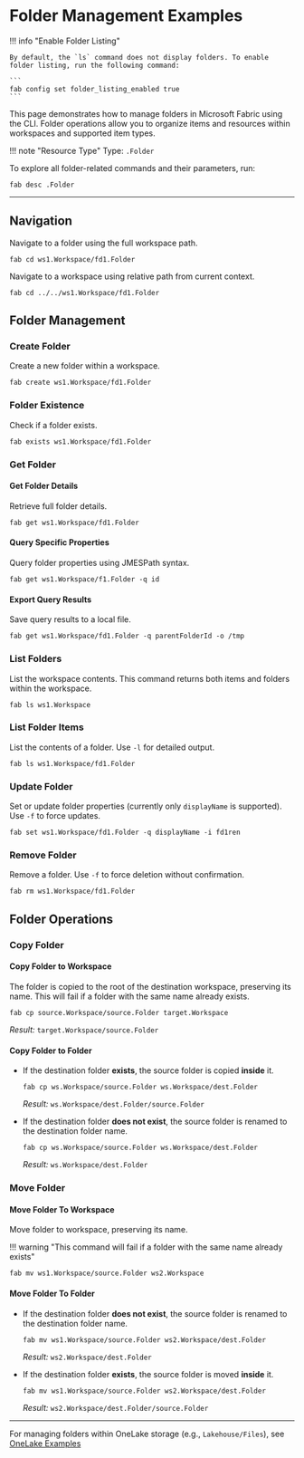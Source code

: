 # Folder Management Examples

!!! info "Enable Folder Listing"

    By default, the `ls` command does not display folders. To enable folder listing, run the following command:
    
    ```
    fab config set folder_listing_enabled true
    ```

This page demonstrates how to manage folders in Microsoft Fabric using the CLI. Folder operations allow you to organize items and resources within workspaces and supported item types.

!!! note "Resource Type"
    Type: `.Folder`

To explore all folder-related commands and their parameters, run:

```
fab desc .Folder
```

---

## Navigation

Navigate to a folder using the full workspace path.

```
fab cd ws1.Workspace/fd1.Folder
```

Navigate to a workspace using relative path from current context.

```
fab cd ../../ws1.Workspace/fd1.Folder
```

## Folder Management

### Create Folder

Create a new folder within a workspace.

```
fab create ws1.Workspace/fd1.Folder
```

### Folder Existence

Check if a folder exists.

```
fab exists ws1.Workspace/fd1.Folder
```

### Get Folder
#### Get Folder Details

Retrieve full folder details.

```
fab get ws1.Workspace/fd1.Folder
```

#### Query Specific Properties

Query folder properties using JMESPath syntax.

```
fab get ws1.Workspace/f1.Folder -q id
```

#### Export Query Results

Save query results to a local file.

```
fab get ws1.Workspace/fd1.Folder -q parentFolderId -o /tmp
```
### List Folders

List the workspace contents. This command returns both items and folders within the workspace.
```
fab ls ws1.Workspace
```

### List Folder Items

List the contents of a folder. Use `-l` for detailed output.

```
fab ls ws1.Workspace/fd1.Folder
```

### Update Folder

Set or update folder properties (currently only `displayName` is supported). Use `-f` to force updates.

```
fab set ws1.Workspace/fd1.Folder -q displayName -i fd1ren
```

### Remove Folder

Remove a folder. Use `-f` to force deletion without confirmation.

```
fab rm ws1.Workspace/fd1.Folder
```

## Folder Operations

### Copy Folder


#### Copy Folder to Workspace

The folder is copied to the root of the destination workspace, preserving its name. This will fail if a folder with the same name already exists.

```
fab cp source.Workspace/source.Folder target.Workspace
```

*Result:* `target.Workspace/source.Folder`

#### Copy Folder to Folder

- If the destination folder **exists**, the source folder is copied **inside** it.

    ```
    fab cp ws.Workspace/source.Folder ws.Workspace/dest.Folder
    ```

    *Result:* `ws.Workspace/dest.Folder/source.Folder`

- If the destination folder **does not exist**, the source folder is renamed to the destination folder name.
    
    ```
    fab cp ws.Workspace/source.Folder ws.Workspace/dest.Folder
    ```

    *Result:* `ws.Workspace/dest.Folder`


### Move Folder


#### Move Folder To Workspace

Move folder to workspace, preserving its name. 

!!! warning "This command will fail if a folder with the same name already exists"

```
fab mv ws1.Workspace/source.Folder ws2.Workspace
```

#### Move Folder To Folder

- If the destination folder **does not exist**, the source folder is renamed to the destination folder name.

    ```
    fab mv ws1.Workspace/source.Folder ws2.Workspace/dest.Folder
    ```

    *Result:* `ws2.Workspace/dest.Folder`

- If the destination folder **exists**, the source folder is moved **inside** it.

    ```
    fab mv ws1.Workspace/source.Folder ws2.Workspace/dest.Folder
    ```

    *Result:* `ws2.Workspace/dest.Folder/source.Folder`

---

For managing folders within OneLake storage (e.g., `Lakehouse/Files`), see [OneLake Examples](./onelake_examples.md)